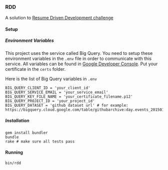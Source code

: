 ### RDD

A solution to [Resume Driven Development challenge](https://gist.github.com/coryodaniel/61a2ebf7fe5086b69f36)

#### Setup

##### Environment Variables

This project uses the service called Big Query. You need to setup these environment variables in the `.env` file in order to communicate with this service. All variables can be found in [Google Developer Console](https://console.developers.google.com). Put your certificate in the `certs` folder.

Here is the list of Big Query variables in `.env`

```
BIG_QUERY_CLIENT_ID = 'your_client_id'
BIG_QUERY_SERVICE_EMAIL = 'your_service_email'
BIG_QUERY_KEY_FILE_NAME = 'your_certificate_filename.p12'
BIG_QUERY_PROJECT_ID = 'your_project_id'
BIG_QUERY_DATASET = 'github dataset url' # for example: https://bigquery.cloud.google.com/table/githubarchive:day.events_20150101
```

##### Installation

```
gem install bundler
bundle
rake # make sure all tests pass
```

#### Running

```
bin/rdd
```
